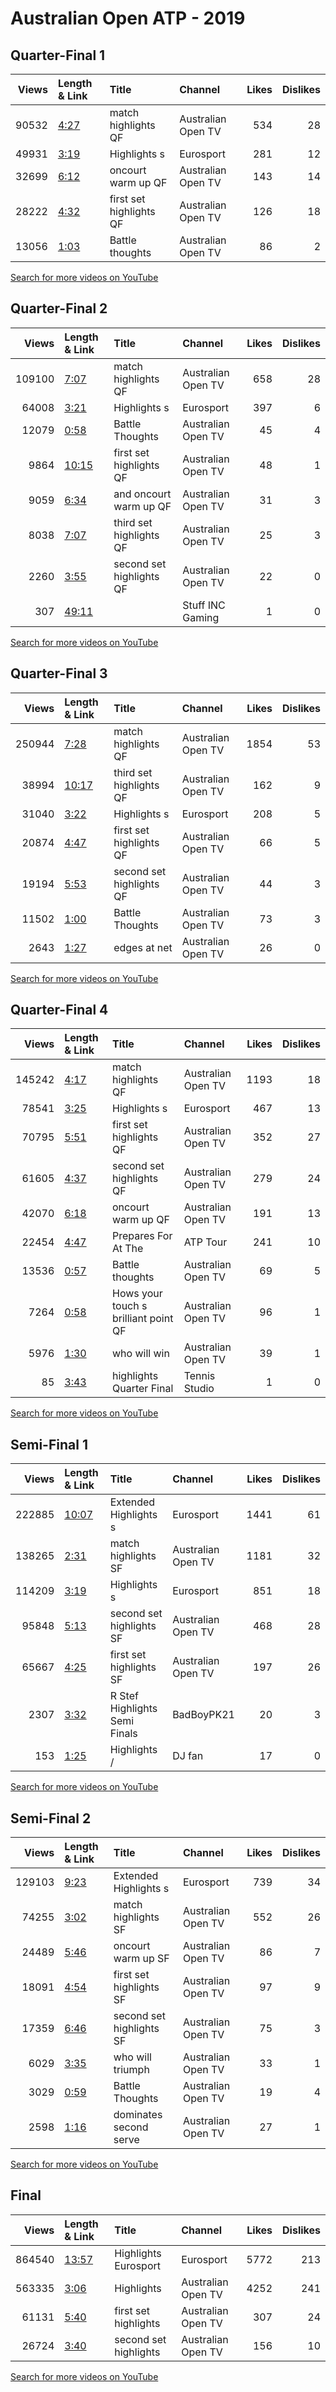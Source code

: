 
# Australian Open ATP - 2019
    
## Quarter-Final 1
|   Views | Length & Link                                       | Title                   | Channel            |   Likes |   Dislikes |
|--------:|:----------------------------------------------------|:------------------------|:-------------------|--------:|-----------:|
|   90532 | [4:27](https://www.youtube.com/watch?v=Jyx3FrK8hWE) | match highlights QF     | Australian Open TV |     534 |         28 |
|   49931 | [3:19](https://www.youtube.com/watch?v=zJipp1RUeM8) | Highlights    s         | Eurosport          |     281 |         12 |
|   32699 | [6:12](https://www.youtube.com/watch?v=ICb3t2PqbBg) | oncourt warm up QF      | Australian Open TV |     143 |         14 |
|   28222 | [4:32](https://www.youtube.com/watch?v=4D53CAP2BGg) | first set highlights QF | Australian Open TV |     126 |         18 |
|   13056 | [1:03](https://www.youtube.com/watch?v=UHlnB3yBDks) | Battle thoughts         | Australian Open TV |      86 |          2 |

[Search for more videos on YouTube](https://www.youtube.com/results?search_query=%22australian+open%22+%22Djokovic%22+%22Nishikori%22+%222019%22+%22highlights%22)     

## Quarter-Final 2
|   Views | Length & Link                                        | Title                    | Channel            |   Likes |   Dislikes |
|--------:|:-----------------------------------------------------|:-------------------------|:-------------------|--------:|-----------:|
|  109100 | [7:07](https://www.youtube.com/watch?v=Byn8m1bnC9M)  | match highlights QF      | Australian Open TV |     658 |         28 |
|   64008 | [3:21](https://www.youtube.com/watch?v=laQ0qkfn3fY)  | Highlights    s          | Eurosport          |     397 |          6 |
|   12079 | [0:58](https://www.youtube.com/watch?v=0UcJn2CjGoM)  | Battle Thoughts          | Australian Open TV |      45 |          4 |
|    9864 | [10:15](https://www.youtube.com/watch?v=3cpXuoYKn8o) | first set highlights QF  | Australian Open TV |      48 |          1 |
|    9059 | [6:34](https://www.youtube.com/watch?v=YuKy1vVDYbM)  | and   oncourt warm up QF | Australian Open TV |      31 |          3 |
|    8038 | [7:07](https://www.youtube.com/watch?v=4EDCq6ncjYU)  | third set highlights QF  | Australian Open TV |      25 |          3 |
|    2260 | [3:55](https://www.youtube.com/watch?v=ryp_3WfB6l4)  | second set highlights QF | Australian Open TV |      22 |          0 |
|     307 | [49:11](https://www.youtube.com/watch?v=Tds5_Y6C1Co) |                          | Stuff INC Gaming   |       1 |          0 |

[Search for more videos on YouTube](https://www.youtube.com/results?search_query=%22australian+open%22+%22Pouille%22+%22Raonic%22+%222019%22+%22highlights%22)     

## Quarter-Final 3
|   Views | Length & Link                                        | Title                    | Channel            |   Likes |   Dislikes |
|--------:|:-----------------------------------------------------|:-------------------------|:-------------------|--------:|-----------:|
|  250944 | [7:28](https://www.youtube.com/watch?v=h8goaGH-Os4)  | match highlights QF      | Australian Open TV |    1854 |         53 |
|   38994 | [10:17](https://www.youtube.com/watch?v=qtwdvBvwACM) | third set highlights QF  | Australian Open TV |     162 |          9 |
|   31040 | [3:22](https://www.youtube.com/watch?v=0iYBobf9di8)  | Highlights    s          | Eurosport          |     208 |          5 |
|   20874 | [4:47](https://www.youtube.com/watch?v=rg4jUVYlk10)  | first set highlights QF  | Australian Open TV |      66 |          5 |
|   19194 | [5:53](https://www.youtube.com/watch?v=mmZc8BDBUjE)  | second set highlights QF | Australian Open TV |      44 |          3 |
|   11502 | [1:00](https://www.youtube.com/watch?v=nSMsXrEjwZI)  | Battle Thoughts          | Australian Open TV |      73 |          3 |
|    2643 | [1:27](https://www.youtube.com/watch?v=juYdCcOU-ME)  | edges   at net           | Australian Open TV |      26 |          0 |

[Search for more videos on YouTube](https://www.youtube.com/results?search_query=%22australian+open%22+%22Tsitsipas%22+%22Agut%22+%222019%22+%22highlights%22)     

## Quarter-Final 4
|   Views | Length & Link                                       | Title                                | Channel            |   Likes |   Dislikes |
|--------:|:----------------------------------------------------|:-------------------------------------|:-------------------|--------:|-----------:|
|  145242 | [4:17](https://www.youtube.com/watch?v=Px4kHFqEVq4) | match highlights QF                  | Australian Open TV |    1193 |         18 |
|   78541 | [3:25](https://www.youtube.com/watch?v=5xoK3epw5eo) | Highlights    s                      | Eurosport          |     467 |         13 |
|   70795 | [5:51](https://www.youtube.com/watch?v=_fzDEkePJh8) | first set highlights QF              | Australian Open TV |     352 |         27 |
|   61605 | [4:37](https://www.youtube.com/watch?v=QvLPMBEE29Q) | second set highlights QF             | Australian Open TV |     279 |         24 |
|   42070 | [6:18](https://www.youtube.com/watch?v=PLBcUc9Wpqs) | oncourt warm up QF                   | Australian Open TV |     191 |         13 |
|   22454 | [4:47](https://www.youtube.com/watch?v=5cfc7VwpJq4) | Prepares For  At The                 | ATP Tour           |     241 |         10 |
|   13536 | [0:57](https://www.youtube.com/watch?v=U_01ONglyhI) | Battle thoughts                      | Australian Open TV |      69 |          5 |
|    7264 | [0:58](https://www.youtube.com/watch?v=Fyr6n84jM3g) | Hows your touch s brilliant point QF | Australian Open TV |      96 |          1 |
|    5976 | [1:30](https://www.youtube.com/watch?v=kp_IhwSlTRw) | who will win                         | Australian Open TV |      39 |          1 |
|      85 | [3:43](https://www.youtube.com/watch?v=au8hWrlgP7U) | highlights Quarter Final             | Tennis Studio      |       1 |          0 |

[Search for more videos on YouTube](https://www.youtube.com/results?search_query=%22australian+open%22+%22Nadal%22+%22Tiafoe%22+%222019%22+%22highlights%22)     

## Semi-Final 1
|   Views | Length & Link                                        | Title                              | Channel            |   Likes |   Dislikes |
|--------:|:-----------------------------------------------------|:-----------------------------------|:-------------------|--------:|-----------:|
|  222885 | [10:07](https://www.youtube.com/watch?v=eWdcthqY1GE) | Extended Highlights    s           | Eurosport          |    1441 |         61 |
|  138265 | [2:31](https://www.youtube.com/watch?v=T6_Yr3c7nQs)  | match highlights SF                | Australian Open TV |    1181 |         32 |
|  114209 | [3:19](https://www.youtube.com/watch?v=qZapCUmUi7o)  | Highlights    s                    | Eurosport          |     851 |         18 |
|   95848 | [5:13](https://www.youtube.com/watch?v=_psrOIl3hOM)  | second set highlights SF           | Australian Open TV |     468 |         28 |
|   65667 | [4:25](https://www.youtube.com/watch?v=sN1MPerfu54)  | first set highlights SF            | Australian Open TV |     197 |         26 |
|    2307 | [3:32](https://www.youtube.com/watch?v=5DDXmrzLZdg)  | R  Stef   Highlights   Semi Finals | BadBoyPK21         |      20 |          3 |
|     153 | [1:25](https://www.youtube.com/watch?v=lsS3a0QX9O4)  | Highlights  /                      | DJ fan             |      17 |          0 |

[Search for more videos on YouTube](https://www.youtube.com/results?search_query=%22australian+open%22+%22Nadal%22+%22Tsitsipas%22+%222019%22+%22highlights%22)     

## Semi-Final 2
|   Views | Length & Link                                       | Title                    | Channel            |   Likes |   Dislikes |
|--------:|:----------------------------------------------------|:-------------------------|:-------------------|--------:|-----------:|
|  129103 | [9:23](https://www.youtube.com/watch?v=llaG10gBYCs) | Extended Highlights    s | Eurosport          |     739 |         34 |
|   74255 | [3:02](https://www.youtube.com/watch?v=RlDL-QOXPbM) | match highlights SF      | Australian Open TV |     552 |         26 |
|   24489 | [5:46](https://www.youtube.com/watch?v=3jJxY0vXtDQ) | oncourt warm up SF       | Australian Open TV |      86 |          7 |
|   18091 | [4:54](https://www.youtube.com/watch?v=DmgdRLjDSaA) | first set highlights SF  | Australian Open TV |      97 |          9 |
|   17359 | [6:46](https://www.youtube.com/watch?v=4z8pRaRfpPQ) | second set highlights SF | Australian Open TV |      75 |          3 |
|    6029 | [3:35](https://www.youtube.com/watch?v=-onZ4Bbx_l0) | who will triumph         | Australian Open TV |      33 |          1 |
|    3029 | [0:59](https://www.youtube.com/watch?v=KBKPQnYATfs) | Battle Thoughts          | Australian Open TV |      19 |          4 |
|    2598 | [1:16](https://www.youtube.com/watch?v=asnJIi39Xro) | dominates  second serve  | Australian Open TV |      27 |          1 |

[Search for more videos on YouTube](https://www.youtube.com/results?search_query=%22australian+open%22+%22Djokovic%22+%22Pouille%22+%222019%22+%22highlights%22)     

## Final
|   Views | Length & Link                                        | Title                     | Channel            |   Likes |   Dislikes |
|--------:|:-----------------------------------------------------|:--------------------------|:-------------------|--------:|-----------:|
|  864540 | [13:57](https://www.youtube.com/watch?v=3p1xATcKR6g) | Highlights      Eurosport | Eurosport          |    5772 |        213 |
|  563335 | [3:06](https://www.youtube.com/watch?v=4EVOO_wuUkM)  | Highlights                | Australian Open TV |    4252 |        241 |
|   61131 | [5:40](https://www.youtube.com/watch?v=AzDi0Ct8_ug)  | first set highlights      | Australian Open TV |     307 |         24 |
|   26724 | [3:40](https://www.youtube.com/watch?v=Lu9w90NHZYg)  | second set highlights     | Australian Open TV |     156 |         10 |

[Search for more videos on YouTube](https://www.youtube.com/results?search_query=%22australian+open%22+%22Djokovic%22+%22Nadal%22+%222019%22+%22highlights%22)     
